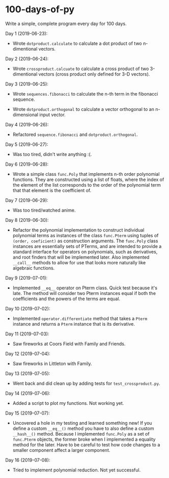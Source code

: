 # 100-days-of-py
Write a simple, complete program every day for 100 days.

Day 1 (2019-06-23):
* Wrote `dotproduct.calculate` to calculate a dot product 
of two n-dimentional vectors.

Day 2 (2019-06-24):
* Wrote `crossproduct.calcuate` to calculate a cross product
of two 3-dimentional vectors (cross product only defined
for 3-D vectors).

Day 3 (2019-06-25):
* Wrote `sequences.fibonacci` to calculate the n-th term in
the fibonacci sequence.

* Wrote `dotproduct.orthogonal` to calculate a vector
orthogonal to an n-dimensional input vector.

Day 4 (2019-06-26):
* Refactored `sequence.fibonacci` and `dotproduct.orthogonal`.

Day 5 (2019-06-27):
* Was too tired, didn't write anything :(.

Day 6 (2019-06-28):
* Wrote a simple class `func.Poly` that implements n-th order 
polynomial functions. They are constructed using a list of floats,
where the index of the element of the list corresponds to the
order of the polynomial term that that element is the coefficient
of.

Day 7 (2019-06-29):
* Was too tired/watched anime.

Day 8 (2019-06-30):
* Refactor the polynomial implementation to construct individual
polynomial terms as instances of the class `func.Pterm` using
tuples of `(order, coeficient)` as construction arguments. The 
`func.Poly` class instances are essentially sets of PTerms, and
are intended to provide a standard interface for operators
on polynomials, such as derivatives, and root finders that will
be implemented later. Also implemented `__call__` methods to allow
for use that looks more naturally like algebraic functions.

Day 9 (2019-07-01):
* Implemented `__eq__` operator on Pterm class. Quick test
because it's late. The method will consider two Pterm instances
equal if both the coefficients and the powers of the terms are
equal.

Day 10 (2019-07-02):
* Implemented `operator.differentiate` method that takes a `Pterm`
instance and returns a `Pterm` instance that is its derivative.

Day 11 (2019-07-03):
* Saw fireworks at Coors Field with Family and Friends.

Day 12 (2019-07-04):
* Saw fireworks in Littleton with Family.

Day 13 (2019-07-05):
* Went back and did clean up by adding tests for 
`test_crossproduct.py`.

Day 14 (2019-07-06):
* Added a script to plot my functions. Not working yet.

Day 15 (2019-07-07):
* Uncovered a hole in my testing and learned something new!
If you define a custom `__eq__()` method you have to also
define a custom `__hash__()` method. Because I implemented
`func.Poly` as a set of `func.Pterm` objects, the former 
broke when I implemented a equality method for the later.
Have to be careful to test how code changes to a smaller
component affect a larger component.

Day 16 (2019-07-08):
* Tried to implement polynomial reduction. Not yet successful.